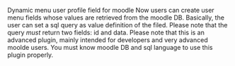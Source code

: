 Dynamic menu user profile field for moodle
Now users can create user menu fields whose values are retrieved from the moodle DB.
Basically, the user can set a sql query as value definition of the filed. Please note that the query *must* return two fields: id and data.
Please note that this is an advanced plugin, mainly intended for developers and very advanced moolde users. You must know moodle DB and sql language to use this plugin properly.